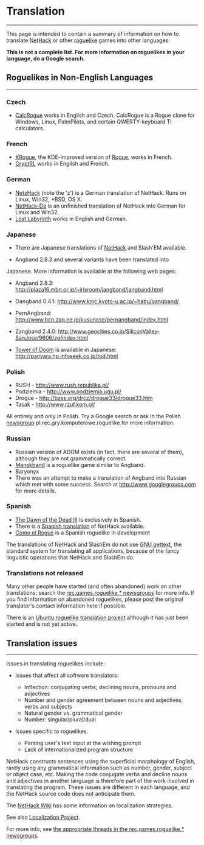 # Translation

---

This page is intended to contain a summary of information on how to translate [NetHack](nethack.md) or other [roguelike](what_a_roguelike_is.md) games into other languages.  

**This is not a complete list. For more information on roguelikes in your language, do a Google search.**  

## Roguelikes in Non-English Languages

---

### Czech

* [CalcRogue](calcrogue.md) works in English and Czech. CalcRogue is a Rogue clone for Windows, Linux, PalmPilots, and certain QWERTY-keyboard TI calculators.

### French

* [KRogue](http://ksi.ii.uj.edu.pl/krogue/), the KDE-improved version of [Rogue](rogue.md), works in French.
* [CryptRL](cryptrl.md) works in English and French.

### German

* [NetzHack](http://www.netzhack.de/) (note the 'z') is a German translation of NetHack. Runs on Linux, Win32, *BSD, OS X.
* [NetHack-De](http://nethack-de.sourceforge.net/) is an unfinished translation of NetHack into German for Linux and Win32.
* [Lost Labyrinth](lost_labyrinth.md) works in English and German.

### Japanese

* There are Japanese translations of [NetHack](http://www.jnethack.org/) and Slash'EM available.

* Angband 2.8.3 and several variants have been translated into

Japanese. More information is available at the following web pages:  

* Angband 2.8.3: <http://plaza16.mbn.or.jp/~irisroom/jangband/jangband.html>
* Oangband 0.4.1: <http://www.kmc.kyoto-u.ac.jp/~habu/oangband/>
* PernAngband: <http://www.hcn.zaq.ne.jp/kusunose/pernangband/index.html>
* Zangband 2.4.0: <http://www.geocities.co.jp/SiliconValley-SanJose/9606/zg/index.html>

* [Tower of Doom](tower_of_doom.md) is available in Japanese: <http://panyara.hp.infoseek.co.jp/tod.html>

### Polish

* RUSH - <http://www.rush.republika.pl/>
* Podziemia - <http://www.podziemia.ugu.pl/>
* Drogue - <http://bzss.org/drcz/drogue33/drogue33.htm>
* Tasak - <http://www.rzuf.kom.pl/>

All entirely and only in Polish. Try a Google search or ask in the Polish [newsgroup](http://groups.google.com/group/pl.rec.gry.komputerowe.roguelike/topics) pl.rec.gry.komputerowe.roguelike for more information.  

### Russian

* Russian version of ADOM exists (in fact, there are several of them), although they are not grammatically correct.
* [Menskband](menskband.md) is a roguelike game similar to Angband.
* Baryonyx
* There was an attempt to make a translation of Angband into Russian which met with some success. Search at <http://www.googlegroups.com> for more details.

### Spanish

* [The Dawn of the Dead III](dawn_of_the_dead.md) is exclusively in Spanish.
* There is a [Spanish translation](http://spanish-nethack.sourceforge.net/) of NetHack available.
* [Como el Rogue](http://comoelrogue.blogspot.com/) is a Spanish roguelike in development

The translations of NetHack and SlashEm do not use [GNU gettext](http://www.wikipedia.org/wiki/gettext), the standard system for translating all applications, because of the fancy linguistic operations that NetHack and SlashEm do.  

### Translations not released

Many other people have started (and often abandoned) work on other translations; search the [rec.games.roguelike.* newsgroups](http://groups.google.ca/groups?q=group%3Arec.games.roguelike.*+internationalization%7Clocalization%7Cl10n%7Ci18n%7Ctranslation%7Cgettext) for more info. If you find information on abandoned roguelikes, please post the original translator's contact information here if possible.  

There is an [Ubuntu roguelike translation project](https://launchpad.net/roguelike/) although it has just been started and is not yet active.  

## Translation issues

---

Issues in translating roguelikes include:  

* Issues that affect all software translators:
  * Inflection: conjugating verbs; declining nouns, pronouns and adjectives
  * Number and gender agreement between nouns and adjectives, verbs and subjects
  * Natural gender vs. grammatical gender
  * Number: singular/plural/dual

* Issues specific to roguelikes:
  * Parsing user's text input at the wishing prompt
  * Lack of internationalized program structure

NetHack constructs sentences using the superficial morphology of English, rarely using any grammatical information such as number, gender, subject or object case, etc. Making the code conjugate verbs and decline nouns and adjectives in another language is therefore part of the work involved in translating the program. These issues are different in each language, and the NetHack source code does not anticipate them.  

The [NetHack Wiki](http://nethackwiki.com/wiki/Localization) has some information on localization strategies.  

See also [Localization Project](localization_project.md).  

For more info, see [the appropriate threads in the rec.games.roguelike.* newsgroups](http://groups.google.ca/groups?q=group%3Arec.games.roguelike.*+internationalization%7Clocalization%7Cl10n%7Ci18n%7Ctranslation%7Cgettext).
